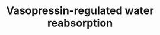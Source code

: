 ---
annotations:
- type: Pathway Ontology
  value: vasopressin signaling pathway
- type: Pathway Ontology
  value: water transport pathway
- type: Cell Type Ontology
  value: kidney cell
authors:
- Khanspers
description: This pathway describes Vasopressin-regulated water reabsorption from
  the kidney tubules of the nephrons back into the circulation. Vasopressin, antidiuretic
  hormone (ADH), is a peptide hormone produced in neurons of the hypothalamus in response
  to changes in response to extracellular fluid hypertonicity (hyperosmolality), and
  is secreted into the circulation. When it reaches the kidney, it binds to Vasopressin
  2 receptors, triggering an intracellular signaling cascade that ultimately leads
  to aquaporin 2 (AQP2) vesicles inserted in the apical membrane. This increases the
  water permeability of the membrane. An osmotic gradient then drives water transport
  from the collecting duct through AQP2, and water exits the cell on the basolateral
  side, and back into the circulation.  This description was adapted from [https://en.wikipedia.org/wiki/Vasopressin
  Wikipedia] and [https://www.genome.jp/entry/pathway+map04962 KEGG].  This pathway
  was modeled from [https://www.genome.jp/entry/pathway+map04962 KEGG].
last-edited: 2021-08-23
organisms:
- Homo sapiens
redirect_from:
- /index.php/Pathway:WP5085
- /instance/WP5085
schema-jsonld:
- '@context': https://schema.org/
  '@id': https://wikipathways.github.io/pathways/WP5085.html
  '@type': Dataset
  creator:
    '@type': Organization
    name: WikiPathways
  description: This pathway describes Vasopressin-regulated water reabsorption from
    the kidney tubules of the nephrons back into the circulation. Vasopressin, antidiuretic
    hormone (ADH), is a peptide hormone produced in neurons of the hypothalamus in
    response to changes in response to extracellular fluid hypertonicity (hyperosmolality),
    and is secreted into the circulation. When it reaches the kidney, it binds to
    Vasopressin 2 receptors, triggering an intracellular signaling cascade that ultimately
    leads to aquaporin 2 (AQP2) vesicles inserted in the apical membrane. This increases
    the water permeability of the membrane. An osmotic gradient then drives water
    transport from the collecting duct through AQP2, and water exits the cell on the
    basolateral side, and back into the circulation.  This description was adapted
    from [https://en.wikipedia.org/wiki/Vasopressin Wikipedia] and [https://www.genome.jp/entry/pathway+map04962
    KEGG].  This pathway was modeled from [https://www.genome.jp/entry/pathway+map04962
    KEGG].
  keywords:
  - RAB11B
  - NSF
  - Water
  - CREB3L1
  - AQP3
  - ADCY3
  - ARHGDIB
  - DCTN5
  - PRKACG
  - cAMP
  - DYNC1H1
  - RAB5C
  - CREB3L4
  - CREB3L3
  - DYNC1I1
  - RAB5A
  - DYNC1LI2
  - DYNLL1
  - ARHGDIG
  - RAB11A
  - CREB1
  - DYNC2LI1
  - GNAS
  - DCTN4
  - RAB5B
  - STX4
  - DYNC1I2
  - CREB5
  - DYNC2H1
  - ADCY6
  - PRKACA
  - PRKACB
  - DCTN2
  - AVP
  - DYNLL2
  - DCTN1
  - ADCY9
  - CREB3L2
  - VAMP2
  - ARHGDIA
  - AQP4
  - CREB3
  - AQP2
  - AVPR2
  - DCTN6
  - DYNC1LI1
  license: CC0
  name: Vasopressin-regulated water reabsorption
seo: CreativeWork
title: Vasopressin-regulated water reabsorption
wpid: WP5085
---